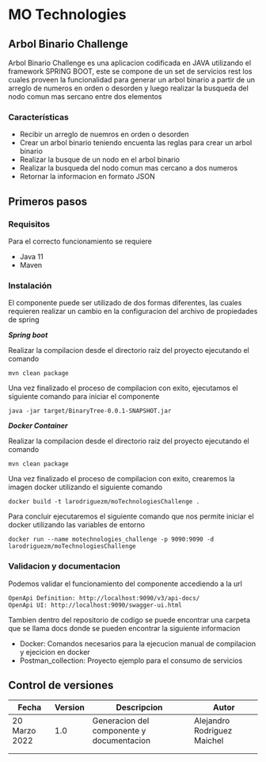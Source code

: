 # MO Technologies

## Arbol Binario Challenge

Arbol Binario Challenge es una aplicacion codificada en JAVA utilizando el framework SPRING BOOT, este se compone de un set de servicios rest los cuales proveen la funcionalidad para generar un arbol binario a partir de un arreglo de numeros en orden o desorden y luego realizar la busqueda del nodo comun mas sercano entre dos elementos

### Características

* Recibir un arreglo de nuemros en orden o desorden
* Crear un arbol binario teniendo encuenta las reglas para crear un arbol binario
* Realizar la busque de un nodo en el arbol binario
* Realizar la busqueda del nodo comun mas cercano a dos numeros
* Retornar la informacion en formato JSON


## Primeros pasos

### Requisitos ###

Para el correcto funcionamiento se requiere

* Java 11
* Maven


### Instalación

El componente puede ser utilizado de dos formas diferentes, las cuales requieren realizar un cambio en la configuracion del archivo de propiedades de spring

***Spring boot***


Realizar la compilacion desde el directorio raiz del proyecto ejecutando el comando

```
mvn clean package
```

Una vez finalizado el proceso de compilacion con exito, ejecutamos el siguiente comando para iniciar el componente

```
java -jar target/BinaryTree-0.0.1-SNAPSHOT.jar
```



***Docker Container***

Realizar la compilacion desde el directorio raiz del proyecto ejecutando el comando

```
mvn clean package
```

Una vez finalizado el proceso de compilacion con exito, crearemos la imagen docker utilizando el siguiente comando

```
docker build -t larodriguezm/moTechnologiesChallenge .
```

Para concluir ejecutaremos el siguiente comando que nos permite iniciar el docker utilizando las variables de entorno

```
docker run --name motechnologies_challenge -p 9090:9090 -d larodriguezm/moTechnologiesChallenge
```



### Validacion y documentacion

Podemos validar el funcionamiento del componente accediendo a la url 

```
OpenApi Definition: http://localhost:9090/v3/api-docs/
OpenApi UI: http://localhost:9090/swagger-ui.html
```

Tambien dentro del repositorio de codigo se puede encontrar una carpeta que se llama docs donde se pueden encontrar la siguiente informacion

* Docker: Comandos necesarios para la ejecucion manual de compilacion y ejecicion en docker
* Postman_collection: Proyecto ejemplo para el consumo de servicios



## Control de versiones

| Fecha         | Version | Descripcion | Autor |
| ----- | ------- | ----------- | ----- |
| 20 Marzo 2022 | 1.0     | Generacion del componente y documentacion | Alejandro Rodriguez Maichel |
|               |         |             |       |
|               |         |             |       |


